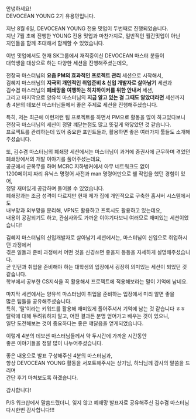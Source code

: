 안녕하세요!<br/>
DEVOCEAN YOUNG 2기 유용민입니다.

지난 8월 6일, DEVOCEAN YOUNG 전용 밋업이 두번째로 진행되었습니다.<br/>
지난 7월 초에 진행한 YOUNG 전용 밋업과 마찬가지로, 일반적인 월간밋업이 아닌<br/>
지인들을 함께 초대해서 함께할 수 있었습니다.

이번 밋업에서도 현재 SK그룹에서 재직중이신 DEVOCEAN 마스터 분들이<br/>
대학생을 대상으로 하는 다양한 세션을 진행해주셨는데요,

전창국 마스터님의 __요즘 PM의 효과적인 프로젝트 관리__ 세션으로 시작해서,<br/>
김혜지 마스터님의 __지극히 개인적인 취업준비 & 신입 개발자로 살아남기__ 세션과<br/>
김수겸 마스터님의 __폐쇄망을 여행하는 히치하이커를 위한 안내서__ 세션,<br/>
그리고 마지막으로 양유석 마스터님의 __지금 알고 있는 걸 그때도 알았더라면__ 세션까지<br/>
총 4분의 데보션 마스터님들께서 좋은 주제로 세션을 진행해주셨습니다.

특히, 저는 최근에 이런저런 팀 프로젝트를 하면서 PM으로 활동을 많이 하고있다보니<br/>
전창국 마스터님의 세션이 정말 꺠닫는점도 많고 뜻깊게 와닿았던 것 같습니다.<br/>
프로젝트를 관리하는데 있어 중요한 포인트들과, 활용하면 좋은 여러가지 툴들도 소개해주셨습니다.

또, 김수겸 마스터님의 폐쇄망 세션에서는 마스터님이 과거에 증권사에 근무하며 겪었던<br/>
폐쇄망에서의 개발 이야기를 풀어주셨는데요,<br/>
공군에서 군복무를 하며 MCRC 지하벙커에서 아무 네트워크도 없이<br/>
1200페이지 짜리 유닉스 명령어 사전과 man 명령어만으로 쉘 작업을 했던 경험이 있어,<br/>
정말 재미있게 공감하며 들어볼 수 있었습니다.<br/>
폐쇄망과는 조금 성격이 다르지만 현재 제가 집에 개인적으로 구축한 홈서버 시스템에서도<br/>
내부망과 외부망을 분리해, VPN도 활용하고 프록시도 활용하고 있는데요,<br/>
내용이 공감되기도 하고, 관심사와도 가까운 이야기다보니 여러모로 재미있는 세션이었습니다!

김혜지 마스터님의 신입개발자로 살아남기 세션에서는, 마스터님이 신입으로 취업하시던 과정에서<br/>
겪은 일들과 준비 과정에서 어떤 것을 신경쓰면 좋을지 등등을 자세하게 설명해주셨습니다.<br/>
곧 인턴과 취업을 준비해야 하는 대학생의 입장에서 굉장히 의미있는 세션이 되었던 것 같습니다.<br/>
학부에서 공부한 CS지식을 꼭 활용해서 프로젝트에 적용해보라는 말이 기억에 남네요.

마지막 세션에서는 양유석 마스터님이 취업을 준비하는 입장에서 미리 알면 좋을<br/>
많은 팁들을 공유해주셨습니다.<br/>
특히, '탈'이라는 키워드를 활용해 재미있게 풀어주셔서 기억에 남는 것 같습니다 ㅎㅎ<br/>
탈락에 대해 두려워하지 말고, 어떤 결과든 분명 얻어가고 배우는 것이 있으니,<br/>
일단 도전해보는 것이 중요하다는 좋은 꺠달음을 얻게되었습니다.

이렇게 4분의 데보션 마스터님들께서 약 두시간에 가까운 시간동안<br/>
좋은 이야기들을 정말 많이 나누어주셨습니다.

좋은 내용으로 발표 구성해주신 4분의 마스터님과,<br/>
항상 DEVOCEAN YOUNG 활동을 서포트해주시는 상기님, 하늬님께 감사의 말씀을 드리며<br/>
간단 후기 마쳐보도록 하겠습니다.

감사합니다!

P/S 워크샵에서 말씀드렸더니, 잊지 않고 폐쇄망 발표자료 공유해주신 김수겸 마스터님 다시한번 감사합니다!!!